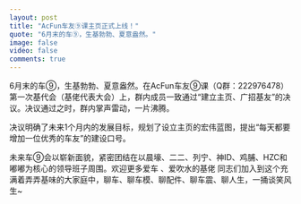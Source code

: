 ```yaml
---
layout: post
title: "AcFun车友⑨课主页正式上线！"
quote: "6月末的车⑨，生基勃勃、夏意盎然。"
image: false
video: false
comments: true
---
```


6月末的车⑨，生基勃勃、夏意盎然。在AcFun车友⑨课（Q群：222976478）第一次基代会（基佬代表大会）上，群内成员一致通过“建立主页、广招基友”的决议。决议通过之时，群内掌声雷动，一片沸腾。



决议明确了未来1个月内的发展目标，规划了设立主页的宏伟蓝图，提出“每天都要增加一位优秀的车友”的建设口号。



未来车⑨会以崭新面貌，紧密团结在以晨壕、二二、列宁、神ID、鸡脯、HZC和嘟嘟为核心的领导班子周围。欢迎更多爱车 、爱吹水的基佬 同志们加入到这个充满着弄弄基味的大家庭中，聊车、聊车模、聊配件、聊车震、聊人生，一捅谈笑风生~